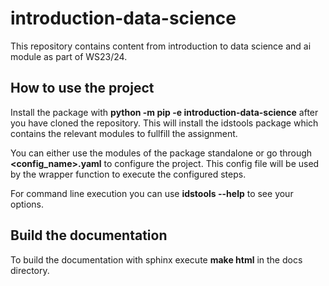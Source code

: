 # introduction-data-science
This repository contains content from introduction to data science and ai module as part of WS23/24.

## How to use the project

Install the package with **python -m pip -e introduction-data-science** after you have cloned the repository.
This will install the idstools package which contains the relevant modules to fullfill the assignment.

You can either use the modules of the package standalone or go through **<config_name>.yaml** to configure the project.
This config file will be used by the wrapper function to execute the configured steps.

For command line execution you can use **idstools --help** to see your options.

## Build the documentation 

To build the documentation with sphinx execute **make html** in the docs directory.